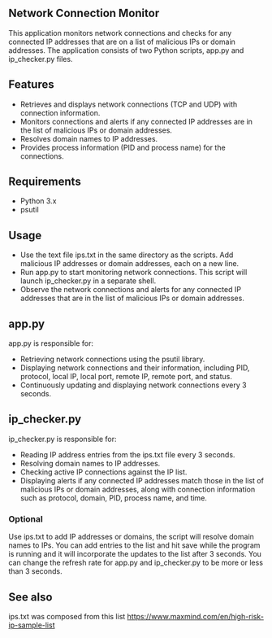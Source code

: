 ## Network Connection Monitor

This application monitors network connections and checks for any connected IP addresses that are on a list of malicious IPs or domain addresses. The application consists of two Python scripts, app.py and ip_checker.py files.

## Features 

- Retrieves and displays network connections (TCP and UDP) with connection information.
- Monitors connections and alerts if any connected IP addresses are in the list of malicious IPs or domain addresses.
- Resolves domain names to IP addresses.
- Provides process information (PID and process name) for the connections.

## Requirements

- Python 3.x
- psutil

## Usage

- Use the text file ips.txt in the same directory as the scripts. Add malicious IP addresses or domain addresses, each on a new line.
- Run app.py to start monitoring network connections. This script will launch ip_checker.py in a separate shell.
- Observe the network connections and alerts for any connected IP addresses that are in the list of malicious IPs or domain addresses.

## app.py

app.py is responsible for:
- Retrieving network connections using the psutil library.
- Displaying network connections and their information, including PID, protocol, local IP, local port, remote IP, remote port, and status.
- Continuously updating and displaying network connections every 3 seconds.

## ip_checker.py

ip_checker.py is responsible for:
- Reading IP address entries from the ips.txt file every 3 seconds.
- Resolving domain names to IP addresses.
- Checking active IP connections against the IP list.
- Displaying alerts if any connected IP addresses match those in the list of malicious IPs or domain addresses, along with connection   information such as protocol, domain, PID, process name, and time.

### Optional 

Use ips.txt to add IP addresses or domains, the script will resolve domain names to IPs. You can add entries to the list and hit save while the program is running and it will incorporate the updates to the list after 3 seconds. 
You can change the refresh rate for app.py and ip_checker.py to be more or less than 3 seconds. 

## See also

ips.txt was composed from this list https://www.maxmind.com/en/high-risk-ip-sample-list
